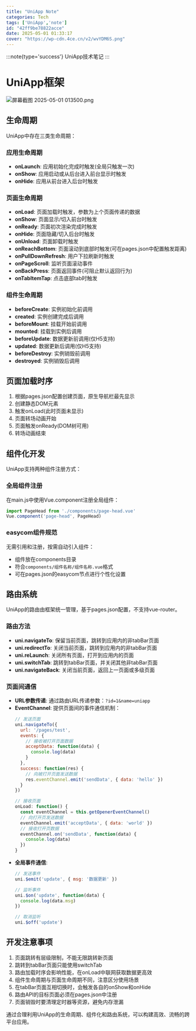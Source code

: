 ```yaml
---
title: "UniApp Note"
categories: Tech
tags: ['UniApp','note']
id: "42ff9be78822acce"
date: 2025-05-01 01:33:17
cover: "https://wp-cdn.4ce.cn/v2/wvYDM6S.png"
---
```


:::note{type='success'}
UniApp技术笔记
:::


# UniApp框架
![屏幕截图 2025-05-01 013500.png](https://wp-cdn.4ce.cn/v2/0SJW6ko.png)

## 生命周期

UniApp中存在三类生命周期：

### 应用生命周期
- **onLaunch**: 应用初始化完成时触发(全局只触发一次)
- **onShow**: 应用启动或从后台进入前台显示时触发
- **onHide**: 应用从前台进入后台时触发

### 页面生命周期
- **onLoad**: 页面加载时触发，参数为上个页面传递的数据
- **onShow**: 页面显示/切入前台时触发
- **onReady**: 页面初次渲染完成时触发
- **onHide**: 页面隐藏/切入后台时触发
- **onUnload**: 页面卸载时触发
- **onReachBottom**: 页面滚动到底部时触发(可在pages.json中配置触发距离)
- **onPullDownRefresh**: 用户下拉刷新时触发
- **onPageScroll**: 监听页面滚动事件
- **onBackPress**: 页面返回事件(可阻止默认返回行为)
- **onTabItemTap**: 点击底部tab时触发

### 组件生命周期
- **beforeCreate**: 实例初始化前调用
- **created**: 实例创建完成后调用
- **beforeMount**: 挂载开始前调用
- **mounted**: 挂载到实例后调用
- **beforeUpdate**: 数据更新前调用(仅H5支持)
- **updated**: 数据更新后调用(仅H5支持)
- **beforeDestroy**: 实例销毁前调用
- **destroyed**: 实例销毁后调用

## 页面加载时序
1. 根据pages.json配置创建页面，原生导航栏最先显示
2. 创建静态DOM元素
3. 触发onLoad(此时页面未显示)
4. 页面转场动画开始
5. 页面触发onReady(DOM树可用)
6. 转场动画结束

## 组件化开发

UniApp支持两种组件注册方式：

### 全局组件注册
在main.js中使用Vue.component注册全局组件：
```js
import PageHead from './components/page-head.vue'
Vue.component('page-head', PageHead)
```

### easycom组件规范
无需引用和注册，按需自动引入组件：
- 组件放在components目录
- 符合`components/组件名称/组件名称.vue`格式
- 可在pages.json的easycom节点进行个性化设置

## 路由系统

UniApp的路由由框架统一管理，基于pages.json配置，不支持vue-router。

### 路由方法
- **uni.navigateTo**: 保留当前页面，跳转到应用内的非tabBar页面
- **uni.redirectTo**: 关闭当前页面，跳转到应用内的非tabBar页面
- **uni.reLaunch**: 关闭所有页面，打开到应用内的页面
- **uni.switchTab**: 跳转到tabBar页面，并关闭其他非tabBar页面
- **uni.navigateBack**: 关闭当前页面，返回上一页面或多级页面

### 页面间通信
- **URL参数传递**: 通过路由URL传递参数：`?id=1&name=uniapp`
- **EventChannel**: 提供页面间的事件通信机制：
  ```js
  // 发送页面
  uni.navigateTo({
    url: '/pages/test',
    events: {
      // 接收被打开页面数据
      acceptData: function(data) {
        console.log(data)
      }
    },
    success: function(res) {
      // 向被打开页面发送数据
      res.eventChannel.emit('sendData', { data: 'hello' })
    }
  })
  
  // 接收页面
  onLoad: function() {
    const eventChannel = this.getOpenerEventChannel()
    // 向打开页发送数据
    eventChannel.emit('acceptData', { data: 'world' })
    // 接收打开页数据
    eventChannel.on('sendData', function(data) {
      console.log(data)
    })
  }
  ```
- **全局事件通信**:
  ```js
  // 发送事件
  uni.$emit('update', { msg: '数据更新' })
  
  // 监听事件
  uni.$on('update', function(data) {
    console.log(data.msg)
  })
  
  // 取消监听
  uni.$off('update')
  ```

## 开发注意事项

1. 页面跳转有层级限制，不能无限跳转新页面
2. 跳转到tabBar页面只能使用switchTab
3. 路由加载时序会影响性能，在onLoad中联网获取数据更高效
4. 组件生命周期与页面生命周期不同，注意区分使用场景
5. 在tabBar页面互相切换时，会触发各自的onShow和onHide
6. 路由API的目标页面必须在pages.json中注册
7. 页面销毁时要清理定时器等资源，避免内存泄漏

通过合理利用UniApp的生命周期、组件化和路由系统，可以构建高效、流畅的跨平台应用。
